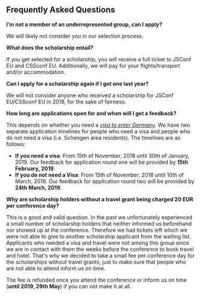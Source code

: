 ## Frequently Asked Questions

__I’m not a member of an underrepresented group, can I apply?__

We will likely not consider you in our selection process.

__What does the scholarship entail?__

If you get selected for a scholarship, you will receive a full ticket to JSConf EU and CSSconf EU. Additionally, we will pay for your flights/transport and/or accommodation.

__Can I apply for a scholarship again if I got one last year?__

We will not consider anyone who received a scholarship for JSConf EU/CSSconf EU in 2018, for the sake of fairness.

__How long are applications open for and when will I get a feedback?__

This depends on whether you need a [_visa to enter Germany_](https://www.auswaertiges-amt.de/en/einreiseundaufenthalt/visabestimmungen-node). We have two separate application timelines for people who need a visa and people who do not need a visa (i.e. Schengen area residents). The timelines are as follows:

- __If you need a visa__: From 15th of November, 2018 until 30th of January, 2019. Our feedback for application round one will be provided by **15th February, 2019**.
- __If you do not need a Visa__: From 15th of November, 2018 until 10th of March, 2019. Our feedback for application round two will be provided by **24th March, 2019**.

__Why are scholarship holders without a travel grant being charged 20 EUR per conference day?__

This is a good and valid question. In the past we unfortunately experienced a small number of scholarship holders that neither informed us beforehand nor showed up at the conference. Therefore we had tickets left which we were not able to give to another scholarship applicant from the waiting list. Applicants who needed a visa and travel were not among this group since we are in contact with them the weeks before the conference to book travel and hotel. That's why we decided to take a small fee per conference day for the scholarships without travel grants, just to make sure that people who are not able to attend inform us on time. 

The fee is refunded once you attend the conference or inform us on time (**until 2019, 29th May**) if you can not make it at all.